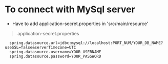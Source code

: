 # To connect with MySql server
* Have to add application-secret.properties in 'src/main/resource'
> application-secret.properties
```
  spring.datasource.url=jdbc:mysql://localhost:PORT_NUM/YOUR_DB_NAME?useSSL=false&serverTimezone=UTC
  spring.datasource.username=YOUR_USERNAME
  spring.datasource.password=YOUR_PASSWORD
